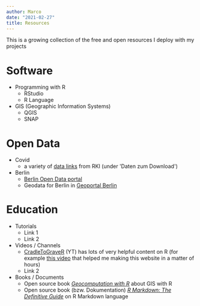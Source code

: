 ```yaml
---
author: Marco
date: "2021-02-27"
title: Resources
---
```


This is a growing collection of the free and open resources I deploy with my projects

# Software

- Programming with R
  - RStudio
  - R Language
- GIS (Geographic Information Systems)
  - QGIS
  - SNAP

# Open Data

- Covid
  - a variety of [data links](https://www.rki.de/DE/Content/InfAZ/N/Neuartiges_Coronavirus/nCoV.html) from RKI (under 'Daten zum Download')
- Berlin
  - [Berlin Open Data portal](https://daten.berlin.de/)
  - Geodata for Berlin in [Geoportal Berlin](https://stadtentwicklung.berlin.de/geoinformation/fis-broker/index.shtml)

# Education

- Tutorials
  - Link 1
  - Link 2
- Videos / Channels
  - [CradleToGraveR](https://www.youtube.com/c/CradleToGraveR/featured) (YT) has lots of very helpful content on R (for example [this video](https://www.youtube.com/watch?v=9Jqvaoeh1W4) that helped me making this website in a matter of hours)
  - Link 2
- Books / Documents
  - Open source book [*Geocomputation with R*](https://geocompr.robinlovelace.net/) about GIS with R
  - Open source book (bzw. Dokumentation) [*R Markdown: The Definitive Guide*](https://bookdown.org/yihui/rmarkdown/) on R Markdown language


